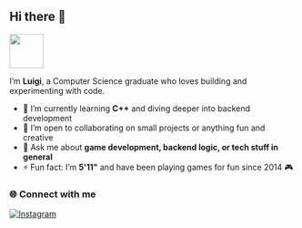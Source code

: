 ## Hi there 👋  

<img src="=https://media1.tenor.com/m/KGhz7poU1eIAAAAd/winnie-pooh-matrix.gif" width="60" />

I’m **Luigi**, a Computer Science graduate who loves building and experimenting with code.  

- 🌱 I’m currently learning **C++** and diving deeper into backend development  
- 👯 I’m open to collaborating on small projects or anything fun and creative  
- 💬 Ask me about **game development, backend logic, or tech stuff in general**  
- ⚡ Fun fact: I’m **5'11"** and have been playing games for fun since 2014 🎮  

### 🌐 Connect with me  
[![Instagram](https://img.shields.io/badge/Instagram-%40wigibaybee-E4405F?style=for-the-badge&logo=instagram&logoColor=white)](https://www.instagram.com/wigibaybee/)

